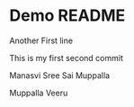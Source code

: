 # Demo README

Another First line

This is my first second commit

Manasvi Sree Sai Muppalla

Muppalla Veeru
